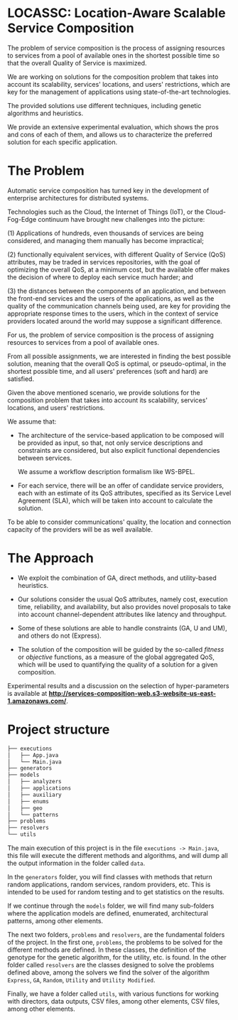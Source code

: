# LOCASSC: Location-Aware Scalable Service Composition

The problem of service composition is the process of assigning resources to services from a pool of available ones in
the shortest possible time so that the overall Quality of Service is maximized.

We are working on solutions for the composition problem that takes into account its scalability, services' locations,
and users' restrictions, which are key for the management of applications using state-of-the-art technologies.

The provided solutions use different techniques, including genetic algorithms and heuristics.

We provide an extensive experimental evaluation, which shows the pros and cons of each of them, and allows us to
characterize the preferred solution for each specific application.

# The Problem

Automatic service composition has turned key in the development of enterprise architectures for distributed systems.

Technologies such as the Cloud, the Internet of Things (IoT), or the Cloud-Fog-Edge continuum have brought new
challenges into the picture:

(1) Applications of hundreds, even thousands of services are being considered, and managing them manually has become
impractical;

(2) functionally equivalent services, with different Quality of Service (QoS) attributes, may be traded in services
repositories, with the goal of optimizing the overall QoS, at a minimum cost, but the available offer makes the decision
of where to deploy each service much harder; and

(3) the distances between the components of an application, and between the front-end services and the users of the
applications, as well as the quality of the communication channels being used, are key for providing the appropriate
response times to the users, which in the context of service providers located around the world may suppose a
significant difference.

For us, the problem of service composition is the process of assigning resources to services from a pool of available
ones.

From all possible assignments, we are interested in finding the best possible solution, meaning that the overall QoS is
optimal, or pseudo-optimal, in the shortest possible time, and all users' preferences (soft and hard) are satisfied.

Given the above mentioned scenario, we provide solutions for the composition problem that takes into account its
scalability, services' locations, and users' restrictions.

We assume that:

- The architecture of the service-based application to be composed will be provided as input, so that, not only service
  descriptions and constraints are considered, but also explicit functional dependencies between services.

  We assume a workflow description formalism like WS-BPEL.


- For each service, there will be an offer of candidate service providers, each with an estimate of its QoS attributes,
  specified as its Service Level Agreement (SLA), which will be taken into account to calculate the solution.

To be able to consider communications' quality, the location and connection capacity of the providers will be as well
available.

# The Approach

- We exploit the combination of GA, direct methods, and utility-based heuristics.

- Our solutions consider the usual QoS attributes, namely cost, execution time, reliability, and availability, but also
  provides novel proposals to take into account channel-dependent attributes like latency and throughput.

- Some of these solutions are able to handle constraints (GA, U and UM), and others do not (Express).

- The solution of the composition will be guided by the so-called *fitness* or *objective* functions, as a measure of
  the global aggregated QoS, which will be used to quantifying the quality of a solution for a given composition.

Experimental results and a discussion on the selection of hyper-parameters is available at 
**http://services-composition-web.s3-website-us-east-1.amazonaws.com/**.

# Project structure

```bash
├── executions
│   ├── App.java
│   └── Main.java
├── generators
├── models
│   ├── analyzers
│   ├── applications
│   ├── auxiliary
│   ├── enums
│   ├── geo
│   └── patterns
├── problems
├── resolvers
└── utils
```

The main execution of this project is in the file `executions -> Main.java`, this file will execute the different methods and algorithms, and will dump all the output information in the folder called `data`. 

In the `generators` folder, you will find classes with methods that return random applications, random services, random providers, etc. This is intended to be used for random testing and to get statistics on the results.

If we continue through the `models` folder, we will find many sub-folders where the application models are defined, enumerated, architectural patterns, among other elements.

The next two folders, `problems` and `resolvers`, are the fundamental folders of the project. In the first one, `problems`, the problems to be solved for the different methods are defined. In these classes, the definition of the genotype for the genetic algorithm, for the utility, etc. is found. In the other folder called `resolvers` are the classes designed to solve the problems defined above, among the solvers we find the solver of the algorithm `Express`, `GA`, `Random`, `Utility` and `Utility Modified`.

Finally, we have a folder called `utils`, with various functions for working with directors, data outputs, CSV files, among other elements, CSV files, among other elements.
